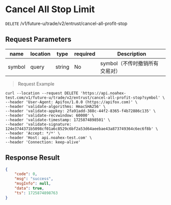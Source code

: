 # Cancel All Stop Limit

`DELETE` /v1/future-u/trade/v2/entrust/cancel-all-profit-stop

## Request Parameters

| name     | location    | type     | required | Description              |
|--------|-------|--------|----|-----------------|
| symbol | query | string | No  | symbol（不传时撤销所有交易对） |

> Request Example

```shell
curl --location --request DELETE 'https://api.noahex-test.com/v1/future-u/trade/v2/entrust/cancel-all-profit-stop?symbol' \
--header 'User-Agent: Apifox/1.0.0 (https://apifox.com)' \
--header 'validate-algorithms: HmacSHA256' \
--header 'validate-appkey: 2fa91add-388c-44f2-8365-f4b72886c135' \
--header 'validate-recvwindow: 60000' \
--header 'validate-timestamp: 1725874898501' \
--header 'validate-signature: 124e3744371b5098cf01a6c8529c6bf2a53d64aeebae43a873749364c6ec6f8b' \
--header 'Accept: */*' \
--header 'Host: api.noahex-test.com' \
--header 'Connection: keep-alive'
```

## Response Result

```json
{
    "code": 0,
    "msg": "success",
    "msgInfo": null,
    "data": true,
    "ts": 1725874898763
}
```

